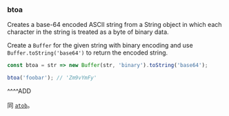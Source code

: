 ### btoa

Creates a base-64 encoded ASCII string from a String object in which each character in the string is treated as a byte of binary data.

Create a `Buffer` for the given string with binary encoding and use `Buffer.toString('base64')` to return the encoded string.

```js
const btoa = str => new Buffer(str, 'binary').toString('base64');
```

```js
btoa('foobar'); // 'Zm9vYmFy'
```

^^^^ADD

同 [`atob`](#atob)。
